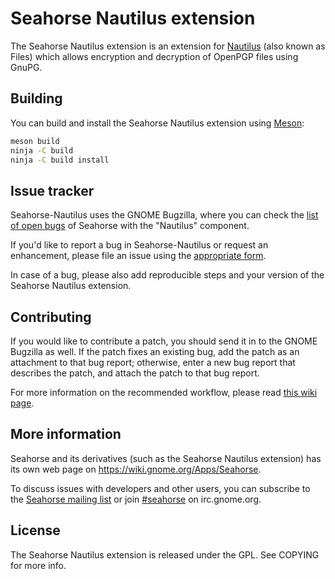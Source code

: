 # Seahorse Nautilus extension
The Seahorse Nautilus extension is an extension for
[Nautilus](https://wiki.gnome.org/Apps/Nautilus) (also known as Files) which
allows encryption and decryption of OpenPGP files using GnuPG.

## Building
You can build and install the Seahorse Nautilus extension using
[Meson](http://mesonbuild.com/):
```sh
meson build
ninja -C build
ninja -C build install
```

## Issue tracker
Seahorse-Nautilus uses the GNOME Bugzilla, where you can check the
[list of open bugs](https://bugzilla.gnome.org/browse.cgi?product=seahorse) of
Seahorse with the "Nautilus" component.

If you'd like to report a bug in Seahorse-Nautilus or request an enhancement,
please file an issue using the
[appropriate form](https://bugzilla.gnome.org/enter_bug.cgi?product=seahorse&component=Nautilus).

In case of a bug, please also add reproducible steps and your version of the
Seahorse Nautilus extension.

## Contributing
If you would like to contribute a patch, you should send it in to the GNOME
Bugzilla as well. If the patch fixes an existing bug, add the patch as an
attachment to that bug report; otherwise, enter a new bug report that describes
the patch, and attach the patch to that bug report.

For more information on the recommended workflow, please read
[this wiki page](https://wiki.gnome.org/Git/WorkingWithPatches).

## More information
Seahorse and its derivatives (such as the Seahorse Nautilus extension) has its
own web page on https://wiki.gnome.org/Apps/Seahorse.

To discuss issues with developers and other users, you can subscribe to the
[Seahorse mailing list](https://mail.gnome.org/mailman/listinfo/seahorse-list)
or join [#seahorse](irc://irc.gnome.org/seahorse) on irc.gnome.org.

## License
The Seahorse Nautilus extension is released under the GPL. See COPYING for more
info.
